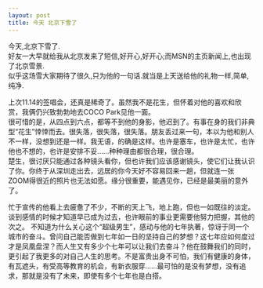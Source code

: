 ```yaml
---
layout: post
title: 今天 北京下雪了
---
```


<p>今天,北京下雪了.<br />
好友一大早就给我从北京发来了短信,好开心,好开心;而MSN的主页新闻上,也出现了北京雪景.<br />
似乎这场雪大家期待了很久,只为他的一句话.就当是上天送给他的礼物一样,简单,纯净.</p>
<p>上次11.14的签唱会，还真是稀奇了。虽然我不是花生，但怀着对他的喜欢和欣赏，我俩仍兴致勃勃地去COCO Park见他一面。<br />
很可惜的是，从四点到六点，都等不到他的身影，他迟到了。有事在身的我们非典型“花生”悻悻而去。很失落，很失落，很失落。朋友丢过来一句，本以为他和别人不一样，没想到还是一样。我无语，的确是这样。也许是塞车，也许是太忙，也许他也不想的，也许是安排不妥&#8230;&#8230;种种理由都很合理，很合理。<br />
楚生，很讨厌只能通过各种镜头看你，但也许我们应该感谢镜头，使它们让我认识了你。你终于从深圳走出去，远居的你今天好不容易回来一趟，但就连一张ZOOM得很近的照片也无法如愿。缘分很重要，能遇见你，已经是最美丽的意外了。</p>
<p>忙于宣传的他看上去疲惫了不少，不断的天上飞，地上跑，但也一如既往的淡定。谈到感情的时候才知道早已成为过去，也许眼前的事业更需要他努力把握，其他的次之。 不知道为什么关心这个“超级男生”，感动与他的七年执著，惊讶于同一个城市的奋斗。曾问自己能否做到七年如一日的坚持自己的梦想？这七年应如何度过才是凤凰盘涅？而人生又有多少个七年可以让我们去奋斗？他在鼓舞我们的同时，更引起了我更多的对自己人生的思考。不是富贵出身不可怕，我们有健康的身体，有瓦遮头，有受高等教育的机会，有新衣服穿&#8230;&#8230;最可怕的是没有梦想，没有追求，那就是没有了未来，即使有多个七年也是白搭。</p>
